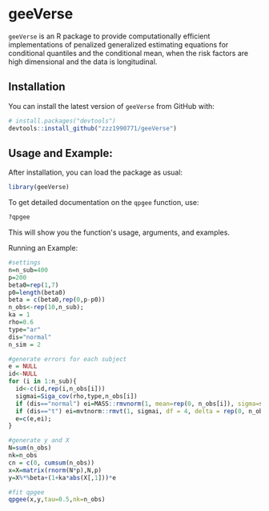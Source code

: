 # geeVerse

`geeVerse` is an R package to provide computationally efficient implementations of penalized generalized estimating equations for conditional quantiles and the conditional mean, when the risk factors are high dimensional and the data is longitudinal.

## Installation

You can install the latest version of `geeVerse` from GitHub with:

```R
# install.packages("devtools")
devtools::install_github("zzz1990771/geeVerse")
```

## Usage and Example:

After installation, you can load the package as usual:

```R
library(geeVerse)
```

To get detailed documentation on the `qpgee` function, use:

```R
?qpgee
```

This will show you the function's usage, arguments, and examples.

Running an Example:

```R
#settings
n=n_sub=400
p=200
beta0=rep(1,7)
p0=length(beta0)
beta = c(beta0,rep(0,p-p0))
n_obs<-rep(10,n_sub);
ka = 1
rho=0.6
type="ar"
dis="normal"
n_sim = 2

#generate errors for each subject
e = NULL
id<-NULL
for (i in 1:n_sub){
  id<-c(id,rep(i,n_obs[i]))
  sigmai=Siga_cov(rho,type,n_obs[i])
  if (dis=="normal") ei=MASS::rmvnorm(1, mean=rep(0, n_obs[i]), sigma=sigmai)
  if (dis=="t") ei=mvtnorm::rmvt(1, sigmai, df = 4, delta = rep(0, n_obs[i]))
  e=c(e,ei);
}

#generate y and X
N=sum(n_obs)
nk=n_obs
cn = c(0, cumsum(n_obs))
x=X=matrix(rnorm(N*p),N,p)
y=X%*%beta+(1+ka*abs(X[,1]))*e

#fit qpgee
qpgee(x,y,tau=0.5,nk=n_obs)
```

